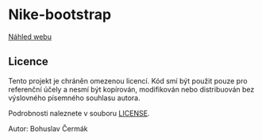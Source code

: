 # Nike-bootstrap
[Náhled webu](https://bobcermak.github.io/Nike-bootstrap/)

## Licence
Tento projekt je chráněn omezenou licencí. Kód smí být použit pouze pro referenční účely a nesmí být kopírován, modifikován nebo distribuován bez výslovného písemného souhlasu autora.

Podrobnosti naleznete v souboru [LICENSE](LICENSE.txt).

Autor: Bohuslav Čermák